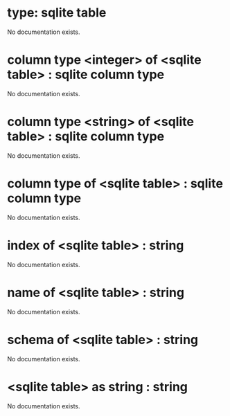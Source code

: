 # type: sqlite table

No documentation exists.

# column type &lt;integer&gt; of &lt;sqlite table&gt; : sqlite column type

No documentation exists.

# column type &lt;string&gt; of &lt;sqlite table&gt; : sqlite column type

No documentation exists.

# column type of &lt;sqlite table&gt; : sqlite column type

No documentation exists.

# index of &lt;sqlite table&gt; : string

No documentation exists.

# name of &lt;sqlite table&gt; : string

No documentation exists.

# schema of &lt;sqlite table&gt; : string

No documentation exists.

# &lt;sqlite table&gt; as string : string

No documentation exists.
